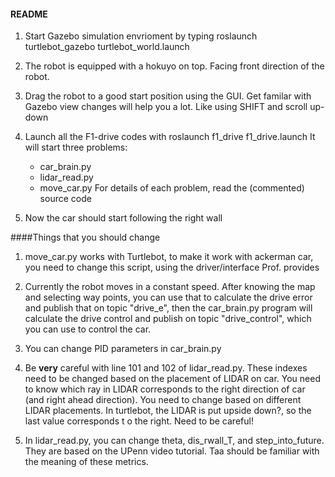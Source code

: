 #### README

1. Start Gazebo simulation envrioment by typing
	roslaunch turtlebot_gazebo turtlebot_world.launch

2. The robot is equipped with a hokuyo on top. Facing front direction of the robot. 
 
3. Drag the robot to a good start position using the GUI. Get familar with Gazebo view changes will help you a lot. Like using SHIFT and scroll up-down

4. Launch all the F1-drive codes with 
	roslaunch f1_drive f1_drive.launch
	It will start three problems:
	- car_brain.py
	- lidar_read.py
	- move_car.py 
	For details of each problem, read the (commented) source code

5. Now the car should start following the right wall 


####Things that you should change
1. move_car.py works with Turtlebot, to make it work with ackerman car, you need to change this script, using the driver/interface Prof. provides

2. Currently the robot moves in a constant speed. After knowing the map and selecting way points, you can use that to calculate the drive error and publish that on topic "drive_e", then the car_brain.py program will calculate the drive control and publish on topic "drive_control", which you can use to control the car.

3. You can change PID parameters in car_brain.py

4. Be **very** careful with line 101 and 102 of lidar_read.py. These indexes need to be changed based on the placement of LIDAR on car. You need to know which ray in LIDAR corresponds to the right direction of car (and right ahead direction). You need to change based on different LIDAR placements. In turtlebot, the LIDAR is put upside down?, so the last value corresponds t o the right. Need to be careful! 

5. In lidar_read.py, you can change theta, dis_rwall_T, and step_into_future. They are based on the UPenn video tutorial. Taa should be familiar with the meaning of these metrics.

